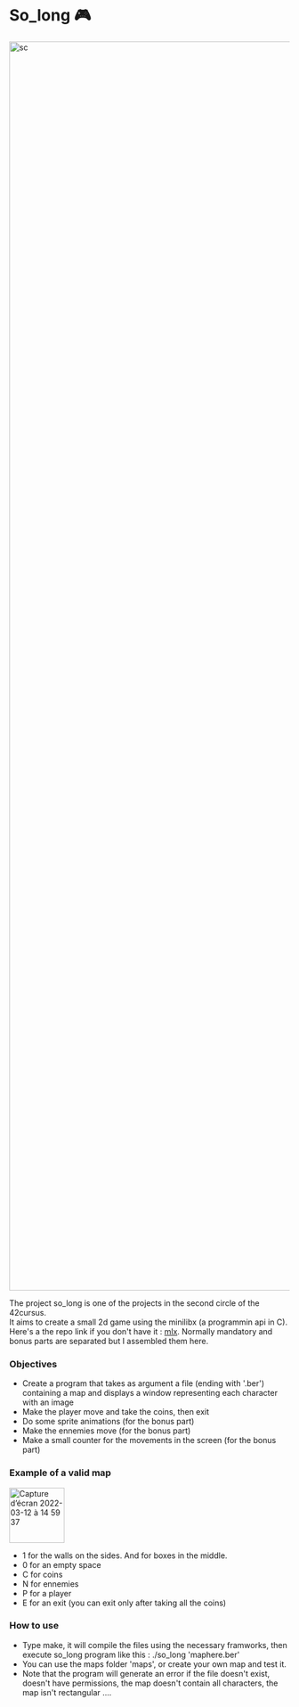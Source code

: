 # So_long   :video_game:

<img width="2242" alt="sc" src="https://user-images.githubusercontent.com/96997041/158020541-efc9072c-5c8f-4704-82ec-d61e915e2618.png">

The project so_long is one of the projects in the second circle of the 42cursus.  
It aims to create a small 2d game using the minilibx (a programmin api in C). Here's a the repo link if you don't have it : [mlx](https://github.com/42Paris/minilibx-linux). 
Normally mandatory and bonus parts are separated but I assembled them here. 

### Objectives
  * Create a program that takes as argument a file (ending with '.ber') containing a map and displays a window representing each character with an image
  * Make the player move and take the coins, then exit
  * Do some sprite animations (for the bonus part)
  * Make the ennemies move (for the bonus part)
  * Make a small counter for the movements in the screen (for the bonus part)


### Example of a valid map
 <img width="99" alt="Capture d’écran 2022-03-12 à 14 59 37" src="https://user-images.githubusercontent.com/96997041/158020946-239ee081-1efa-4b29-a30f-2dffd6931d89.png">

  * 1 for the walls on the sides. And for boxes in the middle.
  * 0 for an empty space
  * C for coins
  * N for ennemies
  * P for a player
  * E for an exit (you can exit only after taking all the coins)
  
### How to use
  * Type make, it will compile the files using the necessary framworks, then execute so_long program like this : ./so_long 'maphere.ber'
  * You can use the maps folder 'maps', or create your own map and test it.
  * Note that the program will generate an error if the file doesn't exist, doesn't have permissions, the map doesn't contain all characters, the map isn't rectangular ....
